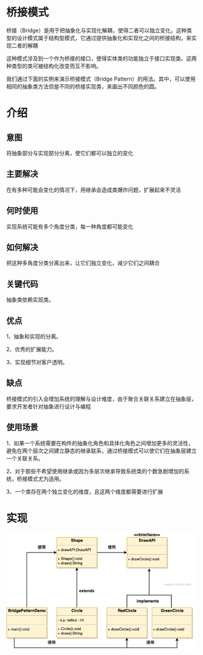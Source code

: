 # 桥接模式
桥接（Bridge）是用于把抽象化与实现化解耦，使得二者可以独立变化。这种类型的设计模式属于结构型模式，它通过提供抽象化和实现化之间的桥接结构，来实现二者的解耦

这种模式涉及到一个作为桥接的接口，使得实体类的功能独立于接口实现类。这两种类型的类可被结构化改变而互不影响。

我们通过下面的实例来演示桥接模式（Bridge Pattern）的用法。其中，可以使用相同的抽象类方法但是不同的桥接实现类，来画出不同颜色的圆。

# 介绍
## 意图
将抽象部分与实现部分分离，使它们都可以独立的变化

## 主要解决
在有多种可能会变化的情况下，用继承会造成类爆炸问题，扩展起来不灵活

## 何时使用
实现系统可能有多个角度分类，每一种角度都可能变化

## 如何解决
把这种多角度分类分离出来，让它们独立变化，减少它们之间耦合

## 关键代码
抽象类依赖实现类。

## 优点
1、抽象和实现的分离。 

2、优秀的扩展能力。 

3、实现细节对客户透明。

## 缺点
桥接模式的引入会增加系统的理解与设计难度，由于聚合关联关系建立在抽象层，要求开发者针对抽象进行设计与编程

## 使用场景
1、如果一个系统需要在构件的抽象化角色和具体化角色之间增加更多的灵活性，避免在两个层次之间建立静态的继承联系，通过桥接模式可以使它们在抽象层建立一个关联关系。 

2、对于那些不希望使用继承或因为多层次继承导致系统类的个数急剧增加的系统，桥接模式尤为适用。 

3、一个类存在两个独立变化的维度，且这两个维度都需要进行扩展

# 实现
![img.png](img.png)